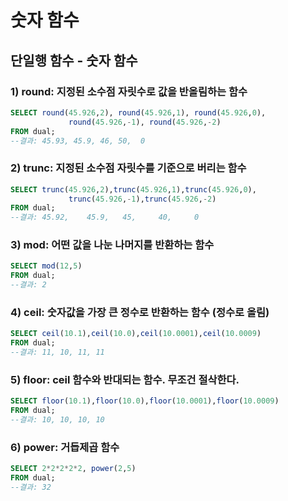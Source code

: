 # 숫자 함수

## 단일행 함수 - 숫자 함수 

### 1\) round: 지정된 소수점 자릿수로 값을 반올림하는 함수

```sql
SELECT round(45.926,2), round(45.926,1), round(45.926,0),
			 round(45.926,-1), round(45.926,-2)
FROM dual;
--결과: 45.93, 45.9, 46, 50,	0
```

### 2\) trunc: 지정된 소수점 자릿수를 기준으로 버리는 함수

```sql
SELECT trunc(45.926,2),trunc(45.926,1),trunc(45.926,0),
			 trunc(45.926,-1),trunc(45.926,-2)
FROM dual;
--결과: 45.92,	45.9, 	45, 	40, 	0
```

### 3\) mod: 어떤 값을 나눈 나머지를 반환하는 함수

```sql
SELECT mod(12,5)
FROM dual;
--결과: 2
```

### 4\) ceil: 숫자값을 가장 큰 정수로 반환하는 함수 \(정수로 올림\)

```sql
SELECT ceil(10.1),ceil(10.0),ceil(10.0001),ceil(10.0009)
FROM dual;
--결과: 11, 10, 11, 11
```

### 5\) floor: ceil 함수와 반대되는 함수. 무조건 절삭한다.

```sql
SELECT floor(10.1),floor(10.0),floor(10.0001),floor(10.0009)
FROM dual;
--결과: 10, 10, 10, 10
```

### 6\) power: 거듭제곱 함수

```sql
SELECT 2*2*2*2*2, power(2,5)
FROM dual;
--결과: 32
```


